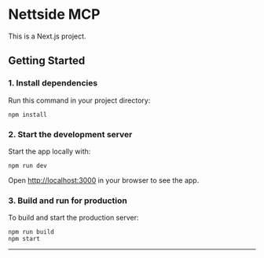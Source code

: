 # Nettside MCP

This is a Next.js project.

## Getting Started

### 1. Install dependencies
Run this command in your project directory:

```
npm install
```

### 2. Start the development server
Start the app locally with:

```
npm run dev
```

Open [http://localhost:3000](http://localhost:3000) in your browser to see the app.

### 3. Build and run for production
To build and start the production server:

```
npm run build
npm start
```

---
